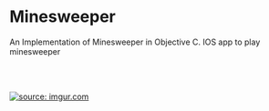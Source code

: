 # Minesweeper

An Implementation of Minesweeper in Objective C. IOS app to play minesweeper

<br>
<br>

<a href="http://imgur.com/Mg2Xjk3"><img src="http://i.imgur.com/Mg2Xjk3.png" title="source: imgur.com" /></a>
